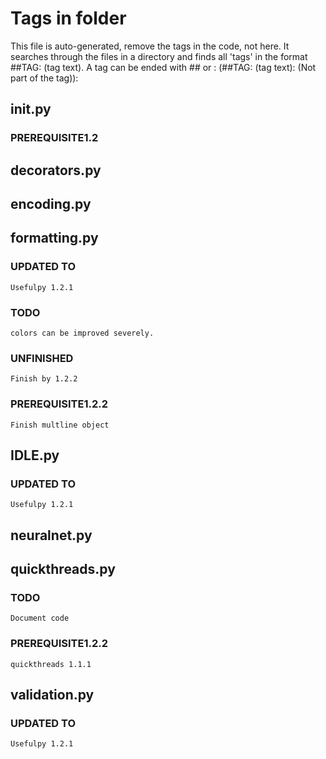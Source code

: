# Tags in folder

This file is auto-generated, remove the tags in the code, not
here. It searches through the files in a directory and finds all 'tags' in the
format ##TAG: (tag text). A tag can be ended with ## or :
(##TAG: (tag text): (Not part of the tag)):

## __init__.py

### PREREQUISITE1.2

## decorators.py

## encoding.py

## formatting.py

### UPDATED TO

    Usefulpy 1.2.1

###  TODO

    colors can be improved severely.

### UNFINISHED

    Finish by 1.2.2

### PREREQUISITE1.2.2

    Finish multline object

## IDLE.py

### UPDATED TO

    Usefulpy 1.2.1

## neuralnet.py

## quickthreads.py

### TODO

    Document code

### PREREQUISITE1.2.2

    quickthreads 1.1.1

## validation.py

### UPDATED TO

    Usefulpy 1.2.1
